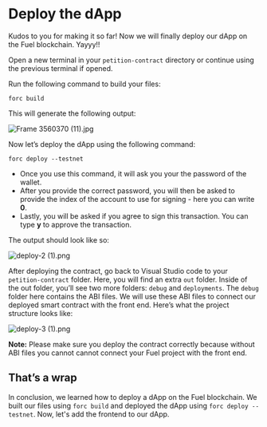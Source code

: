 # Deploy the dApp

Kudos to you for making it so far! Now we will finally deploy our dApp on the Fuel blockchain. Yayyy!!

Open a new terminal in your `petition-contract` directory or continue using the previous terminal if opened. 

Run the following command to build your files:

```
forc build
```

This will generate the following output:

![Frame 3560370 (11).jpg](https://github.com/0xmetaschool/Learning-Projects/blob/main/assests_for_all/assets_for_petition_fuel/Deploy%20the%20dApp/Frame_3560370_(11).jpg?raw=true)

Now let’s deploy the dApp using the following command:

```
forc deploy --testnet
```

- Once you use this command, it will ask you your the password of the wallet.
- After you provide the correct password, you will then be asked to provide the index of the account to use for signing - here you can write **0**.
- Lastly, you will be asked if you agree to sign this transaction. You can type **y** to approve the transaction.

The output should look like so: 

![deploy-2 (1).png](https://github.com/0xmetaschool/Learning-Projects/blob/main/assests_for_all/assets_for_petition_fuel/Deploy%20the%20dApp/deploy-2_(1).png?raw=true)

After deploying the contract, go back to Visual Studio code to your `petition-contract` folder. Here, you will find an extra `out` folder. Inside of the out folder, you’ll see two more folders: `debug` and `deployments`. The `debug` folder here contains the ABI files. We will use these ABI files to connect our deployed smart contract with the front end. Here’s what the project structure looks like:

![deploy-3 (1).png](https://github.com/0xmetaschool/Learning-Projects/blob/main/assests_for_all/assets_for_petition_fuel/Deploy%20the%20dApp/deploy-3_(1).png?raw=true)

**Note:** Please make sure you deploy the contract correctly because without ABI files you cannot cannot connect your Fuel project with the front end.

## That’s a wrap

In conclusion, we learned how to deploy a dApp on the Fuel blockchain. We built our files using `forc build` and deployed the dApp using `forc deploy --testnet`. Now, let's add the frontend to our dApp.